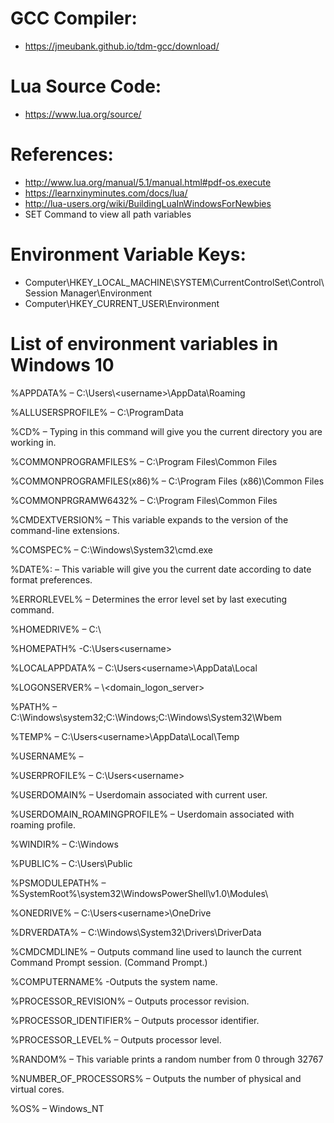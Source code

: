 # GCC Compiler:

- https://jmeubank.github.io/tdm-gcc/download/

# Lua Source Code:

- https://www.lua.org/source/

# References:

- http://www.lua.org/manual/5.1/manual.html#pdf-os.execute
- https://learnxinyminutes.com/docs/lua/
- http://lua-users.org/wiki/BuildingLuaInWindowsForNewbies
- SET Command to view all path variables

# Environment Variable Keys:

- Computer\HKEY_LOCAL_MACHINE\SYSTEM\CurrentControlSet\Control\Session Manager\Environment
- Computer\HKEY_CURRENT_USER\Environment

# List of environment variables in Windows 10

%APPDATA% – C:\Users\\\<username>\AppData\Roaming

%ALLUSERSPROFILE% – C:\ProgramData

%CD% – Typing in this command will give you the current directory you are working in.

%COMMONPROGRAMFILES% – C:\Program Files\Common Files

%COMMONPROGRAMFILES(x86)% – C:\Program Files (x86)\Common Files

%COMMONPRGRAMW6432% – C:\Program Files\Common Files

%CMDEXTVERSION% – This variable expands to the version of the command-line extensions.

%COMSPEC% – C:\Windows\System32\cmd.exe

%DATE%: – This variable will give you the current date according to date format preferences.

%ERRORLEVEL% – Determines the error level set by last executing command.

%HOMEDRIVE% – C:\

%HOMEPATH% -C:\Users\<username>

%LOCALAPPDATA% – C:\Users\<username>\AppData\Local

%LOGONSERVER% – \\<domain_logon_server>

%PATH% – C:\Windows\system32;C:\Windows;C:\Windows\System32\Wbem

%TEMP% – C:\Users\<username>\AppData\Local\Temp

%USERNAME% – <username>

%USERPROFILE% – C:\Users\<username>

%USERDOMAIN% – Userdomain associated with current user.

%USERDOMAIN_ROAMINGPROFILE% – Userdomain associated with roaming profile.

%WINDIR% – C:\Windows

%PUBLIC% – C:\Users\Public

%PSMODULEPATH% – %SystemRoot%\system32\WindowsPowerShell\v1.0\Modules\

%ONEDRIVE% – C:\Users\<username>\OneDrive

%DRVERDATA% – C:\Windows\System32\Drivers\DriverData

%CMDCMDLINE% – Outputs command line used to launch the current Command Prompt session. (Command Prompt.)

%COMPUTERNAME% -Outputs the system name.

%PROCESSOR_REVISION% – Outputs processor revision.

%PROCESSOR_IDENTIFIER% – Outputs processor identifier.

%PROCESSOR_LEVEL% – Outputs processor level.

%RANDOM% – This variable prints a random number from 0 through 32767

%NUMBER_OF_PROCESSORS% – Outputs the number of physical and virtual cores.

%OS% – Windows_NT
